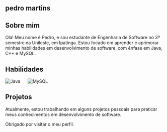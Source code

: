 ## pedro martins

## Sobre mim
Olá! Meu nome é Pedro, e sou estudante de Engenharia de Software no 3º semestre na Unileste, em Ipatinga. Estou focado em aprender e aprimorar minhas habilidades em desenvolvimento de software, com ênfase em Java, C++ e MySQL.

## Habilidades
<div>
  <img src="https://img.icons8.com/color/48/000000/java-coffee-cup-logo--v1.png" alt="Java" style="margin-right: 20px;">
 
  <img src="https://img.icons8.com/ios/50/000000/mysql-logo.png" alt="MySQL">
</div>

## Projetos
Atualmente, estou trabalhando em alguns projetos pessoais para praticar meus conhecimentos em desenvolvimento de software.


Obrigado por visitar o meu perfil.
